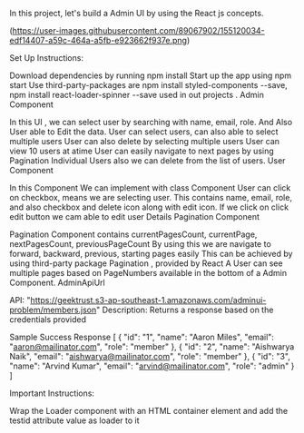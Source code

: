 In this project, let's build a Admin UI by using the React js concepts.


(https://user-images.githubusercontent.com/89067902/155120034-edf14407-a59c-464a-a5fb-e923662f937e.png)

Set Up Instructions: 

Download dependencies by running npm install
Start up the app using npm start
Use third-party-packages are npm install styled-components --save, npm install react-loader-spinner --save used in out projects .
Admin Component

In this UI , we can select user by searching with name, email, role.
And Also User able to Edit the data.
User can select users, can also able to select multiple users
User can also delete by selecting multiple users
User can view 10 users at atime
User can easily navigate to next pages by using Pagination
Individual Users also we can delete from the list of users.
User Component

In this Component We can implement with class Component
User can click on checkbox, means we are selecting user.
This contains name, email, role, and also checkbox and delete icon along with edit icon.
If we click on click edit button we cam able to edit user Details
Pagination Component

Pagination Component contains currentPagesCount, currentPage, nextPagesCount, previousPageCount
By using this we are navigate to forward, backward, previous, starting pages easily
This can be achieved by using third-party package Pagination , provided by React
A User can see multiple pages based on PageNumbers available in the bottom of a Admin Component.
AdminApiUrl

API: "https://geektrust.s3-ap-southeast-1.amazonaws.com/adminui-problem/members.json"
Description:
Returns a response based on the credentials provided

Sample Success Response
[ { "id": "1", "name": "Aaron Miles", "email": "aaron@mailinator.com", "role": "member" }, { "id": "2", "name": "Aishwarya Naik", "email": "aishwarya@mailinator.com", "role": "member" }, { "id": "3", "name": "Arvind Kumar", "email": "arvind@mailinator.com", "role": "admin" } ]

Important Instructions:


Wrap the Loader component with an HTML container element and add the testid attribute value as loader to it
<div className="loader-container" testid="loader">
  <Loader type="ThreeDots" color="#ffffff" height="50" width="50" />
</div>
